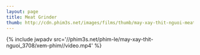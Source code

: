 ```yaml
---
layout: page
title: Meat Grinder
thumb: http://cdn.phim3s.net/images/films/thumb/may-xay-thit-nguoi-meat-grinder-2009.jpg
---
```

{% include jwpadv src='//phim3s.net/phim-le/may-xay-thit-nguoi_3708/xem-phim//video.mp4' %}